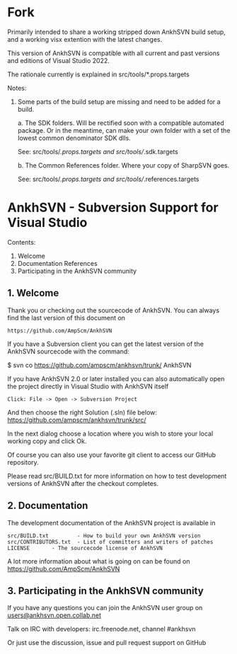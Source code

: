 # Fork

Primarily intended to share a working stripped down AnkhSVN build setup, and a
working visx extention with the latest changes.

This version of AnkhSVN is compatible with all current and past versions and editions of Visual Studio 2022.

The rationale currently is explained in src/tools/*.props.targets

Notes:
1. Some parts of the build setup are missing and need to be added for a build.

   a. The SDK folders. Will be rectified soon with a compatible automated package. Or in the
   meantime, can make your own folder with a set of the lowest common denominator SDK dlls.

   See: src/tools/*.props.targets and src/tools/*.sdk.targets

   b. The Common References folder. Where your copy of SharpSVN goes.

   See: src/tools/*.props.targets and src/tools/*.references.targets

# AnkhSVN - Subversion Support for Visual Studio

Contents:
 1. Welcome
 2. Documentation References
 3. Participating in the AnkhSVN community
 
## 1. Welcome
 
  Thank you or checking out the sourcecode of AnkhSVN. You can always find
  the last version of this document on
 
    https://github.com/AmpScm/AnkhSVN
  
  If you have a Subversion client you can get the latest version of the 
  AnkhSVN sourcecode with the command:

  $ svn co https://github.com/ampscm/ankhsvn/trunk/ AnkhSVN
  
  If you have AnkhSVN 2.0 or later installed you can also automatically open the project
  directly in Visual Studio with AnkhSVN itself
  
    Click: File -> Open -> Subversion Project
  
  And then choose the right Solution (.sln) file below:
     https://github.com/ampscm/ankhsvn/trunk/src/
     
  In the next dialog choose a location where you wish to store your local
  working copy and click Ok.

  Of course you can also use your favorite git client to access our GitHub repository.
  
  
  Please read src/BUILD.txt for more information on how to test development
  versions of AnkhSVN after the checkout completes.


## 2. Documentation
 
  The development documentation of the AnkhSVN project is available in
 
    src/BUILD.txt         - How to build your own AnkhSVN version
    src/CONTRIBUTORS.txt  - List of committers and writers of patches
    LICENSE       - The sourcecode license of AnkhSVN
    
  A lot more information about what is going on can be found on
      https://github.com/AmpScm/AnkhSVN


## 3. Participating in the AnkhSVN community

  If you have any questions you can join the AnkhSVN user group on
      users@ankhsvn.open.collab.net
      
  Talk on IRC with developers: irc.freenode.net, channel #ankhsvn
  
  Or just use the discussion, issue and pull request support on GitHub
